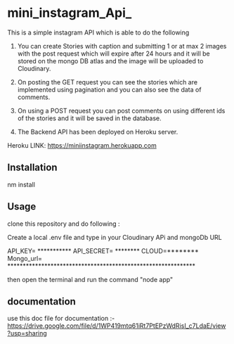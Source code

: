 # mini_instagram_Api_


This is a simple instagram API which is able to do the following 
1)   You can create Stories with caption and submitting  1 or at max 2 images with the post request which will expire after 24 hours and it will be stored on the mongo DB atlas and the image will be uploaded to Cloudinary.

2)  On posting the GET request you can see the stories which are implemented using pagination and you can also see the data of comments.

3)  On using a POST request you can post comments on using different ids of the stories and it will be saved in the database.

4)  The Backend API has been deployed on Heroku server.

Heroku LINK:   https://miniinstagram.herokuapp.com

## Installation

nm install
 
## Usage

clone this repository and do following :

Create a local .env file and type in your Cloudinary APi and mongoDb URL

API_KEY=  ***********
API_SECRET= ********
CLOUD=********
Mongo_url= *************************************************************

then open the terminal and run the command 
"node app"

## documentation 
use this doc file for documentation  :- https://drive.google.com/file/d/1WP419mtq61iRt7PtEPzWdRisI_c7LdaE/view?usp=sharing
